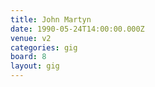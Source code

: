 ```yaml
---
title: John Martyn
date: 1990-05-24T14:00:00.000Z
venue: v2
categories: gig
board: 8
layout: gig
---
```

